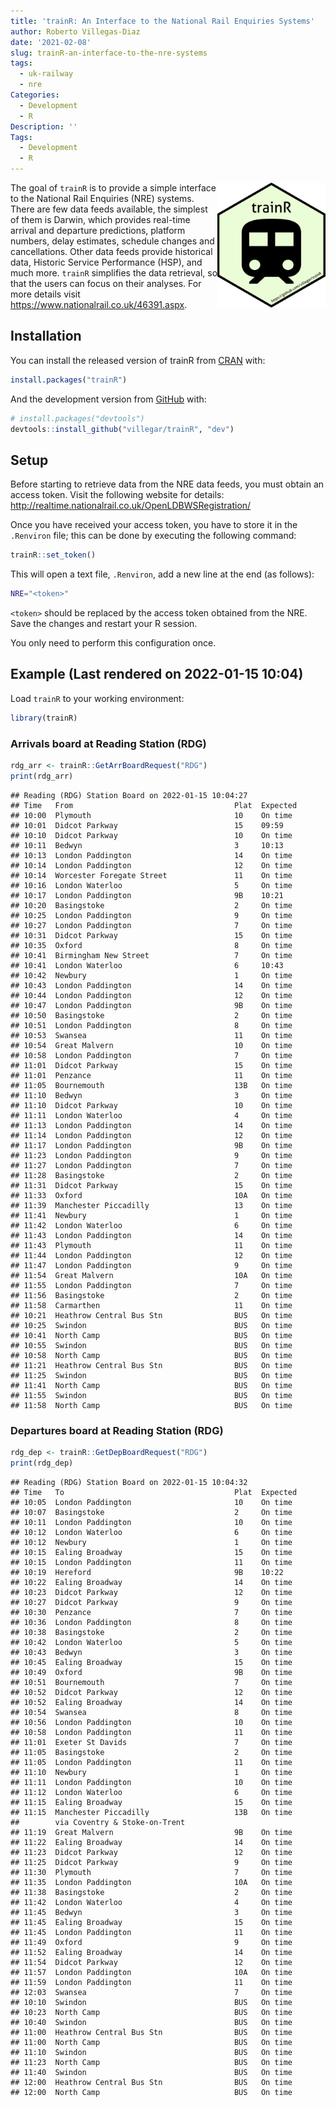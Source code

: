 ```yaml
---
title: 'trainR: An Interface to the National Rail Enquiries Systems'
author: Roberto Villegas-Diaz
date: '2021-02-08'
slug: trainR-an-interface-to-the-nre-systems
tags:
  - uk-railway
  - nre
Categories:
  - Development
  - R
Description: ''
Tags:
  - Development
  - R
---
```


<img src="https://raw.githubusercontent.com/villegar/trainR/main/inst/images/logo.png" alt="logo" align="right" height=200px/>

The goal of `trainR` is to provide a simple interface to the 
National Rail Enquiries (NRE) systems. There are few data feeds 
available, the simplest of them is Darwin, which provides real-time 
arrival and departure predictions, platform numbers, delay estimates, 
schedule changes and cancellations. Other data feeds provide historical 
data, Historic Service Performance (HSP), and much more. `trainR` 
simplifies the data retrieval, so that the users can focus on their 
analyses. For more details visit 
https://www.nationalrail.co.uk/46391.aspx.

## Installation

You can install the released version of trainR from [CRAN](https://CRAN.R-project.org) with:

``` r
install.packages("trainR")
```

And the development version from [GitHub](https://github.com/) with:

``` r
# install.packages("devtools")
devtools::install_github("villegar/trainR", "dev")
```

## Setup
Before starting to retrieve data from the NRE data feeds, you must obtain an access token. 
Visit the following website for details: http://realtime.nationalrail.co.uk/OpenLDBWSRegistration/

Once you have received your access token, you have to store it in the `.Renviron` file; this can be 
done by executing the following command:


```r
trainR::set_token()
```

This will open a text file, `.Renviron`, add a new line at the end (as follows):

```bash
NRE="<token>"
```

`<token>` should be replaced by the access token obtained from the NRE. Save the changes and restart 
your R session.

You only need to perform this configuration once.

## Example (Last rendered on 2022-01-15 10:04)

Load `trainR` to your working environment:

```r
library(trainR)
```

### Arrivals board at Reading Station (RDG)


```r
rdg_arr <- trainR::GetArrBoardRequest("RDG")
print(rdg_arr)
```

```
## Reading (RDG) Station Board on 2022-01-15 10:04:27
## Time   From                                    Plat  Expected
## 10:00  Plymouth                                10    On time
## 10:01  Didcot Parkway                          15    09:59
## 10:10  Didcot Parkway                          10    On time
## 10:11  Bedwyn                                  3     10:13
## 10:13  London Paddington                       14    On time
## 10:14  London Paddington                       12    On time
## 10:14  Worcester Foregate Street               11    On time
## 10:16  London Waterloo                         5     On time
## 10:17  London Paddington                       9B    10:21
## 10:20  Basingstoke                             2     On time
## 10:25  London Paddington                       9     On time
## 10:27  London Paddington                       7     On time
## 10:31  Didcot Parkway                          15    On time
## 10:35  Oxford                                  8     On time
## 10:41  Birmingham New Street                   7     On time
## 10:41  London Waterloo                         6     10:43
## 10:42  Newbury                                 1     On time
## 10:43  London Paddington                       14    On time
## 10:44  London Paddington                       12    On time
## 10:47  London Paddington                       9B    On time
## 10:50  Basingstoke                             2     On time
## 10:51  London Paddington                       8     On time
## 10:53  Swansea                                 11    On time
## 10:54  Great Malvern                           10    On time
## 10:58  London Paddington                       7     On time
## 11:01  Didcot Parkway                          15    On time
## 11:01  Penzance                                11    On time
## 11:05  Bournemouth                             13B   On time
## 11:10  Bedwyn                                  3     On time
## 11:10  Didcot Parkway                          10    On time
## 11:11  London Waterloo                         4     On time
## 11:13  London Paddington                       14    On time
## 11:14  London Paddington                       12    On time
## 11:17  London Paddington                       9B    On time
## 11:23  London Paddington                       9     On time
## 11:27  London Paddington                       7     On time
## 11:28  Basingstoke                             2     On time
## 11:31  Didcot Parkway                          15    On time
## 11:33  Oxford                                  10A   On time
## 11:39  Manchester Piccadilly                   13    On time
## 11:41  Newbury                                 1     On time
## 11:42  London Waterloo                         6     On time
## 11:43  London Paddington                       14    On time
## 11:43  Plymouth                                11    On time
## 11:44  London Paddington                       12    On time
## 11:47  London Paddington                       9     On time
## 11:54  Great Malvern                           10A   On time
## 11:55  London Paddington                       7     On time
## 11:56  Basingstoke                             2     On time
## 11:58  Carmarthen                              11    On time
## 10:21  Heathrow Central Bus Stn                BUS   On time
## 10:25  Swindon                                 BUS   On time
## 10:41  North Camp                              BUS   On time
## 10:55  Swindon                                 BUS   On time
## 10:58  North Camp                              BUS   On time
## 11:21  Heathrow Central Bus Stn                BUS   On time
## 11:25  Swindon                                 BUS   On time
## 11:41  North Camp                              BUS   On time
## 11:55  Swindon                                 BUS   On time
## 11:58  North Camp                              BUS   On time
```

### Departures board at Reading Station (RDG)


```r
rdg_dep <- trainR::GetDepBoardRequest("RDG")
print(rdg_dep)
```

```
## Reading (RDG) Station Board on 2022-01-15 10:04:32
## Time   To                                      Plat  Expected
## 10:05  London Paddington                       10    On time
## 10:07  Basingstoke                             2     On time
## 10:11  London Paddington                       10    On time
## 10:12  London Waterloo                         6     On time
## 10:12  Newbury                                 1     On time
## 10:15  Ealing Broadway                         15    On time
## 10:15  London Paddington                       11    On time
## 10:19  Hereford                                9B    10:22
## 10:22  Ealing Broadway                         14    On time
## 10:23  Didcot Parkway                          12    On time
## 10:27  Didcot Parkway                          9     On time
## 10:30  Penzance                                7     On time
## 10:36  London Paddington                       8     On time
## 10:38  Basingstoke                             2     On time
## 10:42  London Waterloo                         5     On time
## 10:43  Bedwyn                                  3     On time
## 10:45  Ealing Broadway                         15    On time
## 10:49  Oxford                                  9B    On time
## 10:51  Bournemouth                             7     On time
## 10:52  Didcot Parkway                          12    On time
## 10:52  Ealing Broadway                         14    On time
## 10:54  Swansea                                 8     On time
## 10:56  London Paddington                       10    On time
## 10:58  London Paddington                       11    On time
## 11:01  Exeter St Davids                        7     On time
## 11:05  Basingstoke                             2     On time
## 11:05  London Paddington                       11    On time
## 11:10  Newbury                                 1     On time
## 11:11  London Paddington                       10    On time
## 11:12  London Waterloo                         6     On time
## 11:15  Ealing Broadway                         15    On time
## 11:15  Manchester Piccadilly                   13B   On time
##        via Coventry & Stoke-on-Trent           
## 11:19  Great Malvern                           9B    On time
## 11:22  Ealing Broadway                         14    On time
## 11:23  Didcot Parkway                          12    On time
## 11:25  Didcot Parkway                          9     On time
## 11:30  Plymouth                                7     On time
## 11:35  London Paddington                       10A   On time
## 11:38  Basingstoke                             2     On time
## 11:42  London Waterloo                         4     On time
## 11:45  Bedwyn                                  3     On time
## 11:45  Ealing Broadway                         15    On time
## 11:45  London Paddington                       11    On time
## 11:49  Oxford                                  9     On time
## 11:52  Ealing Broadway                         14    On time
## 11:54  Didcot Parkway                          12    On time
## 11:57  London Paddington                       10A   On time
## 11:59  London Paddington                       11    On time
## 12:03  Swansea                                 7     On time
## 10:10  Swindon                                 BUS   On time
## 10:23  North Camp                              BUS   On time
## 10:40  Swindon                                 BUS   On time
## 11:00  Heathrow Central Bus Stn                BUS   On time
## 11:00  North Camp                              BUS   On time
## 11:10  Swindon                                 BUS   On time
## 11:23  North Camp                              BUS   On time
## 11:40  Swindon                                 BUS   On time
## 12:00  Heathrow Central Bus Stn                BUS   On time
## 12:00  North Camp                              BUS   On time
```

